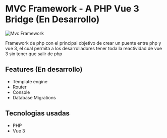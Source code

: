 # MVC Framework - A PHP Vue 3 Bridge (En Desarrollo)

![Mvc Framework](https://kevin-portafolio.netlify.app/projects/mvc_framework_2.png)

Framework de php con el principal objetivo de crear un puente entre php y vue 3, el cual permita a los desarrolladores tener toda la reactividad de vue 3 sin tener que salir de php

## Features (En desarrollo)

- Template engine
- Router
- Console
- Database Migrations

## Tecnologias usadas

- PHP
- Vue 3
